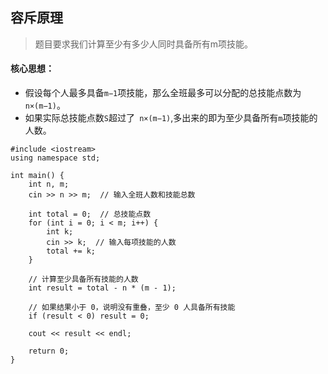 ## 容斥原理
> 题目要求我们计算至少有多少人同时具备所有m项技能。

#### 核心思想：
- 假设每个人最多具备```m−1```项技能，那么全班最多可以分配的总技能点数为```n×(m−1)```。
- 如果实际总技能点数```S```超过了``` n×(m−1)```,多出来的即为至少具备所有```m```项技能的人数。


```
#include <iostream>
using namespace std;

int main() {
    int n, m;
    cin >> n >> m;  // 输入全班人数和技能总数

    int total = 0;  // 总技能点数
    for (int i = 0; i < m; i++) {
        int k;
        cin >> k;  // 输入每项技能的人数
        total += k;
    }

    // 计算至少具备所有技能的人数
    int result = total - n * (m - 1);

    // 如果结果小于 0，说明没有重叠，至少 0 人具备所有技能
    if (result < 0) result = 0;

    cout << result << endl;

    return 0;
}
```
